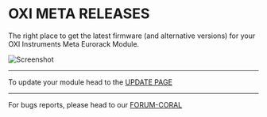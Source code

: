 # OXI META RELEASES

The right place to get the latest firmware (and alternative versions) for your OXI Instruments Meta Eurorack Module.


![Screenshot](doc/img/meta-frontal.jpeg)

-------

To update your module head to the [UPDATE PAGE](https://oxiinstruments.com/oxi-meta/update)

-------

For bugs reports, please head to our [FORUM-CORAL](https://oxiinstruments.com/forum/t/meta-bugs-report)
